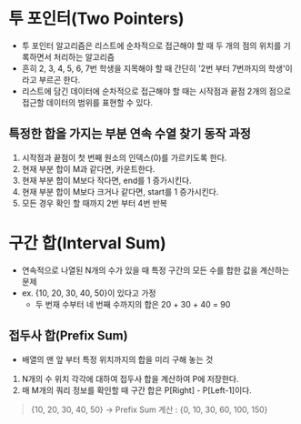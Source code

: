 # 투 포인터(Two Pointers)
- 투 포인터 알고리즘은 리스트에 순차적으로 접근해야 할 때 두 개의 점의 위치를 기록하면서 처리하는 알고리즘
- 흔히 2, 3, 4, 5, 6, 7번 학생을 지목해야 할 때 간단히 '2번 부터 7번까지의 학생'이라고 부르곤 한다.
- 리스트에 담긴 데이터에 순차적으로 접근해야 할 때는 시작점과 끝점 2개의 점으로 접근할 데이터의 범위를 표현할 수 있다.

## 특정한 합을 가지는 부분 연속 수열 찾기 동작 과정
1. 시작점과 끝점이 첫 번째 원소의 인덱스(0)를 가르키도록 한다.
2. 현재 부분 합이 M과 같다면, 카운트한다.
3. 현재 부분 합이 M보다 작다면, end를 1 증가시킨다.
4. 현재 부분 합이 M보다 크거나 같다면, start를 1 증가시킨다.
5. 모든 경우 확인 할 때까지 2번 부터 4번 반복

# 구간 합(Interval Sum)
- 연속적으로 나열된 N개의 수가 있을 때 특정 구간의 모든 수를 합한 값을 계산하는 문제
- ex. {10, 20, 30, 40, 50}이 있다고 가정
  - 두 번재 수부터 네 번째 수까지의 합은 20 + 30 + 40 = 90

## 접두사 합(Prefix Sum)
- 배열의 맨 앞 부터 특정 위치까지의 합을 미리 구해 놓는 것
1. N개의 수 위치 각각에 대하여 접두사 합을 계산하여 P에 저장한다.
2. 매 M개의 쿼리 정보를 확인할 때 구간 합은 P[Right] - P[Left-1]이다.

> {10, 20, 30, 40, 50} -> Prefix Sum 계산 : {0, 10, 30, 60, 100, 150}